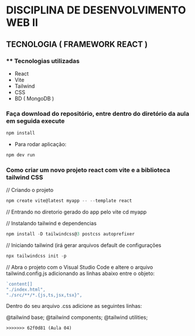 # DISCIPLINA DE DESENVOLVIMENTO WEB II

## TECNOLOGIA ( FRAMEWORK REACT )

### ** Tecnologias utilizadas


* React
* Vite
* Tailwind
* CSS
* BD ( MongoDB )

### Faça download do repositório, entre dentro do diretório da aula em seguida execute

~~~javascript
npm install
~~~

* Para rodar aplicação:

~~~javascript
npm dev run
~~~

### Como criar um novo projeto react com vite e a biblioteca tailwind CSS

// Criando o projeto
~~~javascript
npm create vite@latest myapp -- --template react
~~~

// Entrando no diretorio gerado do app pelo vite
cd myapp

// Instalando tailwind e dependencias
~~~javascript
npm install -D tailwindcss@3 postcss autoprefixer
~~~

// Iniciando tailwind (irá gerar arquivos default de configurações
~~~javascript
npx tailwindcss init -p
~~~

// Abra o projeto com o Visual Studio Code e altere o arquivo tailwind.config.js
adicionando as linhas abaixo entre o objeto:

~~~javascript
`content[]
"./index.html",
"./src/**/*.{js,ts,jsx,tsx}",
~~~

Dentro do seu arquivo .css adicione as seguintes linhas:

@tailwind base;
@tailwind components;
@tailwind utilities;
```
>>>>>>> 62f0d81 (Aula 04)
